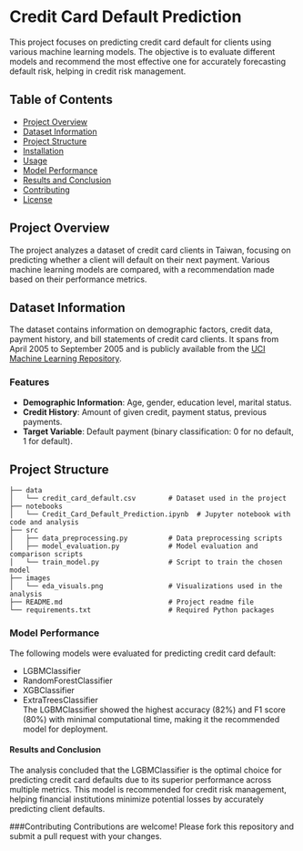 
# Credit Card Default Prediction

This project focuses on predicting credit card default for clients using various machine learning models. The objective is to evaluate different models and recommend the most effective one for accurately forecasting default risk, helping in credit risk management.

## Table of Contents

- [Project Overview](#project-overview)
- [Dataset Information](#dataset-information)
- [Project Structure](#project-structure)
- [Installation](#installation)
- [Usage](#usage)
- [Model Performance](#model-performance)
- [Results and Conclusion](#results-and-conclusion)
- [Contributing](#contributing)
- [License](#license)

## Project Overview

The project analyzes a dataset of credit card clients in Taiwan, focusing on predicting whether a client will default on their next payment. Various machine learning models are compared, with a recommendation made based on their performance metrics.

## Dataset Information

The dataset contains information on demographic factors, credit data, payment history, and bill statements of credit card clients. It spans from April 2005 to September 2005 and is publicly available from the [UCI Machine Learning Repository](https://archive.ics.uci.edu/ml/datasets/default+of+credit+card+clients).

### Features

- **Demographic Information**: Age, gender, education level, marital status.
- **Credit History**: Amount of given credit, payment status, previous payments.
- **Target Variable**: Default payment (binary classification: 0 for no default, 1 for default).

## Project Structure

```plaintext
├── data
│   └── credit_card_default.csv        # Dataset used in the project
├── notebooks
│   └── Credit_Card_Default_Prediction.ipynb  # Jupyter notebook with code and analysis
├── src
│   ├── data_preprocessing.py          # Data preprocessing scripts
│   ├── model_evaluation.py            # Model evaluation and comparison scripts
│   └── train_model.py                 # Script to train the chosen model
├── images
│   └── eda_visuals.png                # Visualizations used in the analysis
├── README.md                          # Project readme file
└── requirements.txt                   # Required Python packages
```






### Model Performance
The following models were evaluated for predicting credit card default:   
* LGBMClassifier
* RandomForestClassifier
* XGBClassifier
* ExtraTreesClassifier    
The LGBMClassifier showed the highest accuracy (82%) and F1 score (80%) with minimal computational time, making it the recommended model for deployment.

#### Results and Conclusion
The analysis concluded that the LGBMClassifier is the optimal choice for predicting credit card defaults due to its superior performance across multiple metrics. This model is recommended for credit risk management, helping financial institutions minimize potential losses by accurately predicting client defaults.

###Contributing
Contributions are welcome! Please fork this repository and submit a pull request with your changes.
